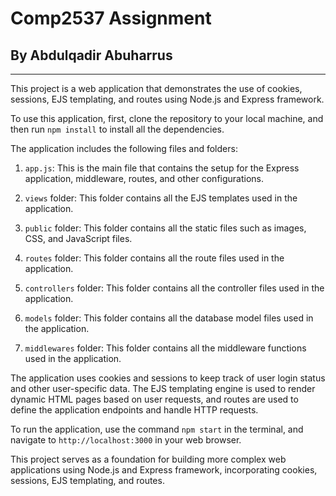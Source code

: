 # Comp2537 Assignment
## By Abdulqadir Abuharrus
 ------------------------
This project is a web application that demonstrates the use of cookies, sessions, EJS templating, and routes using Node.js and Express framework.

To use this application, first, clone the repository to your local machine, and then run `npm install` to install all the dependencies.

The application includes the following files and folders:

1. `app.js`: This is the main file that contains the setup for the Express application, middleware, routes, and other configurations.

2. `views` folder: This folder contains all the EJS templates used in the application.

3. `public` folder: This folder contains all the static files such as images, CSS, and JavaScript files.

4. `routes` folder: This folder contains all the route files used in the application.

5. `controllers` folder: This folder contains all the controller files used in the application.

6. `models` folder: This folder contains all the database model files used in the application.

7. `middlewares` folder: This folder contains all the middleware functions used in the application.

The application uses cookies and sessions to keep track of user login status and other user-specific data. The EJS templating engine is used to render dynamic HTML pages based on user requests, and routes are used to define the application endpoints and handle HTTP requests.

To run the application, use the command `npm start` in the terminal, and navigate to `http://localhost:3000` in your web browser.

This project serves as a foundation for building more complex web applications using Node.js and Express framework, incorporating cookies, sessions, EJS templating, and routes.